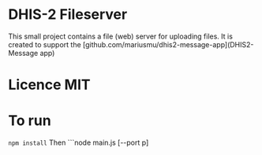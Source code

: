 # DHIS-2 Fileserver
This small project contains a file (web) server for uploading files.
It is created to support the [github.com/mariusmu/dhis2-message-app](DHIS2-Message app)

# Licence MIT

# To run
```npm install```
Then ```node main.js [--port p]
